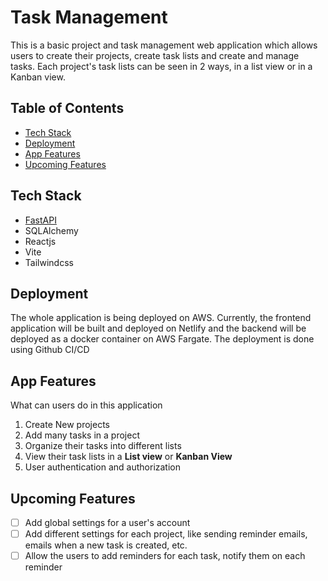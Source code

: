 # Task Management
This is a basic project and task management web application which allows users to create their projects, create task lists and create and manage tasks. Each project's task lists can be seen in 2 ways, in a list view or in a Kanban view.


## Table of Contents
  - [Tech Stack](#tech-stack)
  - [Deployment](#deployment)
  - [App Features](#app-features)
  - [Upcoming Features](#upcoming-features)

## Tech Stack
* [FastAPI](https://fastapi.tiangolo.com/)
* SQLAlchemy
* Reactjs
* Vite
* Tailwindcss

## Deployment
The whole application is being deployed on AWS. Currently, the frontend application will be built and deployed on Netlify and the backend will be deployed as a docker container on AWS Fargate. The deployment is done using Github CI/CD

## App Features
What can users do in this application

1. Create New projects
2. Add many tasks in a project
3. Organize their tasks into different lists
4. View their task lists in a **List view** or **Kanban View**
5. User authentication and authorization

## Upcoming Features
- [ ] Add global settings for a user's account
- [ ] Add different settings for each project, like sending reminder emails, emails when a new task is created, etc.
- [ ] Allow the users to add reminders for each task, notify them on each reminder
